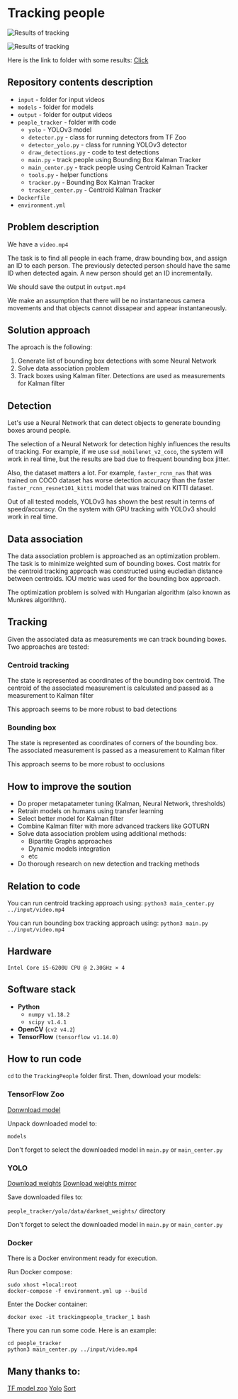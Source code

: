 # Tracking people

![Results of tracking]('images/result.png')

![Results of tracking]('images/result2.png')

Here is the link to folder with some results:
[Click](https://drive.google.com/open?id=1bFf2Bz0xscJkE7tbkzITag0BEhVA9H0z)

## Repository contents description
- `input` - folder for input videos
- `models` - folder for models
- `output` - folder for output videos
- `people_tracker` - folder with code
	- `yolo` - YOLOv3 model
	- `detector.py` - class for running detectors from TF Zoo
	- `detector_yolo.py` - class for running YOLOv3 detector
	- `draw_detections.py` - code to test detections
	- `main.py` - track people using Bounding Box Kalman Tracker
	- `main_center.py` - track people using Centroid Kalman Tracker
	- `tools.py` - helper functions
	- `tracker.py` - Bounding Box Kalman Tracker
	- `tracker_center.py` - Centroid Kalman Tracker
 - `Dockerfile`
- `environment.yml`

## Problem description
We have a `video.mp4` 

The task is to find all people in each frame, draw bounding box, and assign an ID to each person. The previously detected person should have the same ID when detected again. A new person should get an ID incrementally.

We should save the output in `output.mp4` 

We make an assumption that there will be no instantaneous camera movements and that objects cannot dissapear and appear instantaneously.

## Solution approach
The aproach is the following:

1) Generate list of bounding box detections with some Neural Network
2) Solve data association problem
2) Track boxes using Kalman filter. Detections are used as measurements for Kalman filter

## Detection
Let's use a Neural Network that can detect objects to generate bounding boxes around people.

The selection of a Neural Network for detection highly influences the results of tracking. For example, if we use `ssd_mobilenet_v2_coco`, the system will work in real time, but the results are bad due to frequent bounding box jitter.

Also, the dataset matters a lot. For example, `faster_rcnn_nas` that was trained on COCO dataset has worse detection accuracy than the faster `faster_rcnn_resnet101_kitti` model that was trained on KITTI dataset.

Out of all tested models, YOLOv3 has shown the best result in terms of speed/accuracy. On the system with GPU tracking with YOLOv3 should work in real time.

## Data association
The data association problem is approached as an optimization problem. The task is to minimize weighted sum of bounding boxes. Cost matrix for the centroid tracking approach was constructed using eucledian distance between centroids. IOU metric was used for the bounding box approach.

The optimization problem is solved with Hungarian algorithm (also known as Munkres algorithm).

## Tracking
Given the associated data as measurements we can track bounding boxes. Two approaches are tested: 

### Centroid tracking
The state is represented as coordinates of the bounding box centroid. The centroid of the associated measurement is calculated and passed as a measurement to Kalman filter

This approach seems to be more robust to bad detections

### Bounding box
The state is represented as coordinates of corners of the bounding box. The associated measurement is passed as a measurement to Kalman filter

This approach seems to be more robust to occlusions

## How to improve the soution
- Do proper metapatameter tuning (Kalman, Neural Network, thresholds)
- Retrain models on humans using transfer learning
- Select better model for Kalman filter
- Combine Kalman filter with more advanced trackers like GOTURN
- Solve data association problem using additional methods: 
	- Bipartite Graphs approaches
	- Dynamic models integration
	- etc
- Do thorough research on new detection and tracking methods

## Relation to code
You can run centroid tracking approach using:
`python3 main_center.py ../input/video.mp4`

You can run bounding box tracking approach using:
`python3 main.py ../input/video.mp4`

## Hardware
`Intel Core i5-6200U CPU @ 2.30GHz × 4`

## Software stack
- **Python**
	- `numpy v1.18.2`
	- `scipy v1.4.1`
- **OpenCV** (`cv2 v4.2`)
- **TensorFlow** `(tensorflow v1.14.0)`

## How to run code
`cd` to the `TrackingPeople` folder first. Then, download your models:

### TensorFlow Zoo
[Donwnload model](https://github.com/tensorflow/models/blob/master/research/object_detection/g3doc/detection_model_zoo.md)

Unpack downloaded model to: 

`models`

Don't forget to select the downloaded model in `main.py` or `main_center.py` 

### YOLO
[Download weights](https://github.com/wizyoung/YOLOv3_TensorFlow/releases/)
[Download weights mirror](https://drive.google.com/drive/folders/1mXbNgNxyXPi7JNsnBaxEv1-nWr7SVoQt?usp=sharing)

Save downloaded files to:

`people_tracker/yolo/data/darknet_weights/` directory

Don't forget to select the downloaded model in `main.py` or `main_center.py` 

### Docker
There is a Docker environment ready for execution.

Run Docker compose:
```
sudo xhost +local:root 
docker-compose -f environment.yml up --build
```

Enter the Docker container:
```
docker exec -it trackingpeople_tracker_1 bash
```

There you can run some code. Here is an example:

```
cd people_tracker
python3 main_center.py ../input/video.mp4
```

## Many thanks to:
[TF model zoo](https://github.com/tensorflow/models/blob/master/research/object_detection/g3doc/detection_model_zoo.md)
[Yolo](https://github.com/wizyoung/YOLOv3_TensorFlow)
[Sort](https://github.com/abewley/sort)